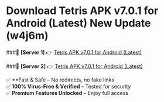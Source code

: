 # Download Tetris APK v7.0.1 for Android (Latest) New Update (w4j6m)  



###🔹 **[Server 1]** 👉 [Tetris APK v7.0.1 for Android (Latest)](https://apkcomod.com?title=Tetris_APK_v7.0.1_for_Android_(Latest)) 

###🔹 **[Server 2]** 👉 [Tetris APK v7.0.1 for Android (Latest)](https://apkcomod.com?title=Tetris_APK_v7.0.1_for_Android_(Latest))  

✅ **Fast & Safe – No redirects, no fake links  
✅ **100% Virus-Free & Verified** – Tested for security  
✅ **Premium Features Unlocked** – Enjoy full access  


